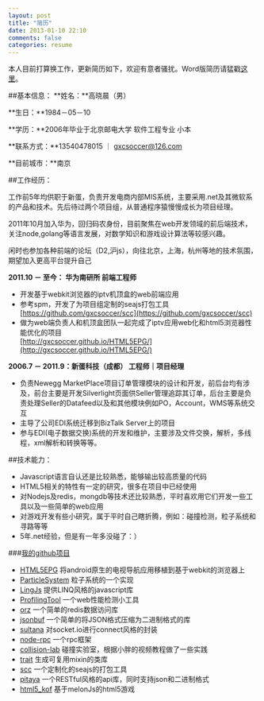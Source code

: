 ```yaml
---
layout: post
title: "简历"
date: 2013-01-10 22:10
comments: false
categories: resume
---
```

本人目前打算换工作，更新简历如下，欢迎有意者骚扰。Word版简历请猛戳[这里](http://gxcsoccer.github.com/downloads/%E7%AE%80%E5%8E%86.docx)。

##基本信息：
**姓名：**高晓晨（男）

**生日：**1984－05－10

**学历：**2006年毕业于北京邮电大学 软件工程专业 小本

**联系方式：**13540478015 ｜ gxcsoccer@126.com

**目前城市：**南京

<!--more-->

##工作经历：

工作前5年均供职于新蛋，负责开发电商内部MIS系统，主要采用.net及其微软系的产品和技术。先后待过两个项目组，从普通程序猿慢慢成长为项目经理。
	
2011年10月加入华为，回归码农身份，目前聚焦在web开发领域的前后端技术，关注node,golang等语言发展，对数学知识和游戏设计算法等较感兴趣。
	
闲时也参加各种前端的论坛（D2,沪js），向往北京，上海，杭州等地的技术氛围，期望加入更高平台提升自己


**2011.10 － 至今： 华为南研所	前端工程师**

* 开发基于webkit浏览器的iptv机顶盒的web前端应用
* 参考spm，开发了为项目组定制的seajs打包工具  
[https://github.com/gxcsoccer/scc](https://github.com/gxcsoccer/scc)
* 做为web端负责人和机顶盒团队一起完成了iptv应用web化和html5浏览器性能优化的项目  
[http://gxcsoccer.github.io/HTML5EPG/](http://gxcsoccer.github.io/HTML5EPG/)


**2006.7 － 2011.9：新蛋科技（成都）	 工程师｜项目经理**

* 负责Newegg MarketPlace项目订单管理模块的设计和开发，前后台均有涉及，前台主要是开发Silverlight页面供Seller管理追踪其订单，后台主要是负责处理Seller的Datafeed以及和其他模块例如PO，Account，WMS等系统交互
* 主导了公司EDI系统迁移到BizTalk Server上的项目
* 参与EDI(电子数据交换)系统的开发和维护，主要涉及文件交换，解析，多线程，xml解析和转换等等。


##技术能力：

* Javascript语言自认还是比较熟悉，能够输出较高质量的代码
* HTML5相关的特性有一定的研究，很多在项目中已经使用
* 对Nodejs及redis，mongdb等技术还比较熟悉，平时喜欢用它们开发一些工具以及一些简单的web应用
* 对游戏开发有些小研究，属于平时自己瞎折腾，例如：碰撞检测，粒子系统和寻路等等
* 5年.net经验，但是有一年多没碰了：）

###[我的github项目](https://github.com/gxcsoccer/)

* [HTML5EPG](https://github.com/gxcsoccer/HTML5EPG) 将android原生的电视导航应用移植到基于webkit的浏览器上
* [ParticleSystem](https://github.com/gxcsoccer/ParticleSystem) 粒子系统的一个实现
* [LingJs](https://github.com/gxcsoccer/LinqJs) 提供LINQ风格的javascript库
* [ProfilingTool](https://github.com/gxcsoccer/ProfilingTool) 一个web性能检测小工具
* [orz](https://github.com/gxcsoccer/orz) 一个简单的redis数据访问库
* [jsonbuf](https://github.com/gxcsoccer/jsonbuf) 一个简单的将JSON格式压缩为二进制格式的库
* [sultana](https://github.com/gxcsoccer/sultana) 对socket.io进行connect风格的封装
* [node-rpc](https://github.com/gxcsoccer/node-rpc) 一个rpc框架
* [collision-lab](https://github.com/gxcsoccer/collision-lab) 碰撞实验室，根据小胖的视频教程做了一些实践
* [trait](https://github.com/gxcsoccer/trait) 生成可复用mixin的类库
* [scc](https://github.com/gxcsoccer/scc) 一个定制化的seajs的打包工具
* [pitaya](https://github.com/gxcsoccer/pitaya) 一个RESTful风格的api库，同时支持json和二进制格式
* [html5_kof](https://github.com/zhangchunsheng/html5_kof) 基于melonJs的html5游戏